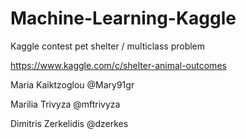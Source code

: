 # Machine-Learning-Kaggle
Kaggle contest pet shelter / multiclass problem

https://www.kaggle.com/c/shelter-animal-outcomes

Maria Kaiktzoglou @Mary91gr

Marilia Trivyza @mftrivyza

Dimitris Zerkelidis @dzerkes
